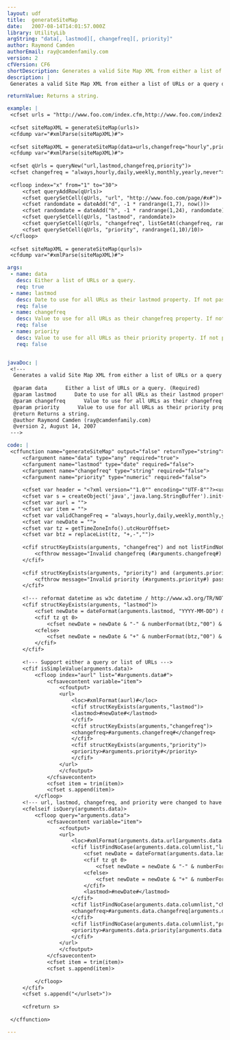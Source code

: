 ```yaml
---
layout: udf
title:  generateSiteMap
date:   2007-08-14T14:01:57.000Z
library: UtilityLib
argString: "data[, lastmod][, changefreq][, priority]"
author: Raymond Camden
authorEmail: ray@camdenfamily.com
version: 2
cfVersion: CF6
shortDescription: Generates a valid Site Map XML from either a list of URLs or a query of URLs.
description: |
 Generates a valid Site Map XML from either a list of URLs or a query of URLs.

returnValue: Returns a string.

example: |
 <cfset urls = "http://www.foo.com/index.cfm,http://www.foo.com/index2.cfm,http://www.foo.com/index3.cfm">
 
 <cfset siteMapXML = generateSiteMap(urls)>
 <cfdump var="#xmlParse(siteMapXML)#">
 
 <cfset siteMapXML = generateSiteMap(data=urls,changefreq="hourly",priority="0.2", lastmod=now())>
 <cfdump var="#xmlParse(siteMapXML)#">
 
 <cfset qUrls = queryNew("url,lastmod,changefreq,priority")>
 <cfset changefreq = "always,hourly,daily,weekly,monthly,yearly,never">
 
 <cfloop index="x" from="1" to="30">
     <cfset queryAddRow(qUrls)>
     <cfset querySetCell(qUrls, "url", "http://www.foo.com/page/#x#")>
     <cfset randomdate = dateAdd("d", -1 * randrange(1,7), now())>
     <cfset randomdate = dateAdd("h", -1 * randrange(1,24), randomdate)>
     <cfset querySetCell(qUrls, "lastmod", randomdate)>
     <cfset querySetCell(qUrls, "changefreq", listGetAt(changefreq, randRange(1, listLen(changefreq))))>
     <cfset querySetCell(qUrls, "priority", randrange(1,10)/10)>
 </cfloop>
 
 <cfset siteMapXML = generateSiteMap(qurls)>
 <cfdump var="#xmlParse(siteMapXML)#">

args:
 - name: data
   desc: Either a list of URLs or a query.
   req: true
 - name: lastmod
   desc: Date to use for all URLs as their lastmod property. If not passed, the value will not be used in the XML unless a query is used and the column lastmod exists.
   req: false
 - name: changefreq
   desc: Value to use for all URLs as their changefreq property. If not passed, the value will not be used in the XML unless a query is used and the column changefreq exists.
   req: false
 - name: priority
   desc: Value to use for all URLs as their priority property. If not passed, the value will not be used in the XML unless a query is used and the column priority exists.
   req: false


javaDoc: |
 <!---
  Generates a valid Site Map XML from either a list of URLs or a query of URLs.
  
  @param data      Either a list of URLs or a query. (Required)
  @param lastmod      Date to use for all URLs as their lastmod property. If not passed, the value will not be used in the XML unless a query is used and the column lastmod exists. (Optional)
  @param changefreq      Value to use for all URLs as their changefreq property. If not passed, the value will not be used in the XML unless a query is used and the column changefreq exists. (Optional)
  @param priority      Value to use for all URLs as their priority property. If not passed, the value will not be used in the XML unless a query is used and the column priority exists. (Optional)
  @return Returns a string. 
  @author Raymond Camden (ray@camdenfamily.com) 
  @version 2, August 14, 2007 
 --->

code: |
 <cffunction name="generateSiteMap" output="false" returnType="string">
     <cfargument name="data" type="any" required="true">
     <cfargument name="lastmod" type="date" required="false">
     <cfargument name="changefreq" type="string" required="false">
     <cfargument name="priority" type="numeric" required="false">
     
     <cfset var header = "<?xml version=""1.0"" encoding=""UTF-8""?><urlset xmlns=""http://www.sitemaps.org/schemas/sitemap/0.9"">">
     <cfset var s = createObject('java','java.lang.StringBuffer').init(header)>
     <cfset var aurl = "">
     <cfset var item = "">
     <cfset var validChangeFreq = "always,hourly,daily,weekly,monthly,yearly,never">
     <cfset var newDate = "">
     <cfset var tz = getTimeZoneInfo().utcHourOffset>
     <cfset var btz = replaceList(tz, "+,-","")>
     
     <cfif structKeyExists(arguments, "changefreq") and not listFindNoCase(validChangeFreq, arguments.changefreq)>
         <cfthrow message="Invalid changefreq (#arguments.changefreq#) passed. Valid values are #validChangeFreq#">
     </cfif>
 
     <cfif structKeyExists(arguments, "priority") and (arguments.priority lt 0 or arguments.priority gt 1)>
         <cfthrow message="Invalid priority (#arguments.priority#) passed. Must be between 0.0 and 1.0">
     </cfif>
     
     <!--- reformat datetime as w3c datetime / http://www.w3.org/TR/NOTE-datetime --->
     <cfif structKeyExists(arguments, "lastmod")>            
         <cfset newDate = dateFormat(arguments.lastmod, "YYYY-MM-DD") & "T" & timeFormat(arguments.lastmod, "HH:mm")>
         <cfif tz gt 0>
             <cfset newDate = newDate & "-" & numberFormat(btz,"00") & ":00">
         <cfelse>
             <cfset newDate = newDate & "+" & numberFormat(btz,"00") & ":00">
         </cfif>        
     </cfif>
     
     <!--- Support either a query or list of URLs --->
     <cfif isSimpleValue(arguments.data)>
         <cfloop index="aurl" list="#arguments.data#">
             <cfsavecontent variable="item">
                 <cfoutput>
                 <url>
                     <loc>#xmlFormat(aurl)#</loc>
                     <cfif structKeyExists(arguments,"lastmod")>
                     <lastmod>#newDate#</lastmod>
                     </cfif>
                     <cfif structKeyExists(arguments,"changefreq")>
                     <changefreq>#arguments.changefreq#</changefreq>
                     </cfif>
                     <cfif structKeyExists(arguments,"priority")>
                     <priority>#arguments.priority#</priority>
                     </cfif>
                 </url>
                 </cfoutput>
             </cfsavecontent>
             <cfset item = trim(item)>
             <cfset s.append(item)>
         </cfloop>
     <!--- url, lastmod, changefreq, and priority were changed to have the arguments.data.whatever and I also added the array notation to each like so [arguments.data.currentrow] --->
     <cfelseif isQuery(arguments.data)>
         <cfloop query="arguments.data">
             <cfsavecontent variable="item">
                 <cfoutput>
                 <url>
                     <loc>#xmlFormat(arguments.data.url[arguments.data.currentrow])#</loc>
                     <cfif listFindNoCase(arguments.data.columnlist,"lastmod")>
                         <cfset newDate = dateFormat(arguments.data.lastmod[arguments.data.currentrow], "YYYY-MM-DD") & "T" & timeFormat(arguments.data.lastmod[arguments.data.currentrow], "HH:mm")>
                         <cfif tz gt 0>
                             <cfset newDate = newDate & "-" & numberFormat(btz,"00") & ":00">
                         <cfelse>
                             <cfset newDate = newDate & "+" & numberFormat(btz,"00") & ":00">
                         </cfif>        
                         <lastmod>#newDate#</lastmod>
                     </cfif>
                     <cfif listFindNoCase(arguments.data.columnlist,"changefreq")>
                     <changefreq>#arguments.data.changefreq[arguments.data.currentrow]#</changefreq>
                     </cfif>
                     <cfif listFindNoCase(arguments.data.columnlist,"priority")>
                     <priority>#arguments.data.priority[arguments.data.currentrow]#</priority>
                     </cfif>
                 </url>
                 </cfoutput>
             </cfsavecontent>
             <cfset item = trim(item)>
             <cfset s.append(item)>
         
         </cfloop>
     </cfif>    
     <cfset s.append("</urlset>")>
 
     <cfreturn s>
     
 </cffunction>

---
```


